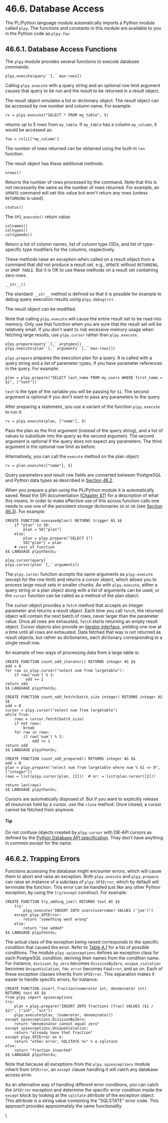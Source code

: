 # 46.6. Database Access

The PL/Python language module automatically imports a Python module called `plpy`. The functions and constants in this module are available to you in the Python code as `plpy.`_`foo`_.

## 46.6.1. Database Access Functions

The `plpy` module provides several functions to execute database commands:

`plpy.execute(`_`query`_` ``[,`` `_`max-rows`_`])`

Calling `plpy.execute` with a query string and an optional row limit argument causes that query to be run and the result to be returned in a result object.

The result object emulates a list or dictionary object. The result object can be accessed by row number and column name. For example:

```
rv = plpy.execute("SELECT * FROM my_table", 5)
```

returns up to 5 rows from `my_table`. If `my_table` has a column `my_column`, it would be accessed as:

```
foo = rv[i]["my_column"]
```

The number of rows returned can be obtained using the built-in `len` function.

The result object has these additional methods:

`nrows()`

Returns the number of rows processed by the command. Note that this is not necessarily the same as the number of rows returned. For example, an `UPDATE` command will set this value but won't return any rows (unless `RETURNING` is used).

`status()`

The `SPI_execute()` return value.

`colnames()`\
`coltypes()`\
`coltypmods()`

Return a list of column names, list of column type OIDs, and list of type-specific type modifiers for the columns, respectively.

These methods raise an exception when called on a result object from a command that did not produce a result set, e.g., `UPDATE` without `RETURNING`, or `DROP TABLE`. But it is OK to use these methods on a result set containing zero rows.

`__str__()`

The standard `__str__` method is defined so that it is possible for example to debug query execution results using `plpy.debug(rv)`.

The result object can be modified.

Note that calling `plpy.execute` will cause the entire result set to be read into memory. Only use that function when you are sure that the result set will be relatively small. If you don't want to risk excessive memory usage when fetching large results, use `plpy.cursor` rather than `plpy.execute`.

`plpy.prepare(`_`query`_` ``[,`` `_`argtypes`_`])`\
`plpy.execute(`_`plan`_` ``[,`` `_`arguments`_` ``[,`` `_`max-rows`_`]])`

`plpy.prepare` prepares the execution plan for a query. It is called with a query string and a list of parameter types, if you have parameter references in the query. For example:

```
plan = plpy.prepare("SELECT last_name FROM my_users WHERE first_name = $1", ["text"])
```

`text` is the type of the variable you will be passing for `$1`. The second argument is optional if you don't want to pass any parameters to the query.

After preparing a statement, you use a variant of the function `plpy.execute` to run it:

```
rv = plpy.execute(plan, ["name"], 5)
```

Pass the plan as the first argument (instead of the query string), and a list of values to substitute into the query as the second argument. The second argument is optional if the query does not expect any parameters. The third argument is the optional row limit as before.

Alternatively, you can call the `execute` method on the plan object:

```
rv = plan.execute(["name"], 5)
```

Query parameters and result row fields are converted between PostgreSQL and Python data types as described in [Section 46.2](https://www.postgresql.org/docs/15/plpython-data.html).

When you prepare a plan using the PL/Python module it is automatically saved. Read the SPI documentation ([Chapter 47](https://www.postgresql.org/docs/15/spi.html)) for a description of what this means. In order to make effective use of this across function calls one needs to use one of the persistent storage dictionaries `SD` or `GD` (see [Section 46.3](https://www.postgresql.org/docs/15/plpython-sharing.html)). For example:

```
CREATE FUNCTION usesavedplan() RETURNS trigger AS $$
    if "plan" in SD:
        plan = SD["plan"]
    else:
        plan = plpy.prepare("SELECT 1")
        SD["plan"] = plan
    # rest of function
$$ LANGUAGE plpython3u;
```

`plpy.cursor(`_`query`_`)`\
`plpy.cursor(`_`plan`_` ``[,`` `_`arguments`_`])`

The `plpy.cursor` function accepts the same arguments as `plpy.execute` (except for the row limit) and returns a cursor object, which allows you to process large result sets in smaller chunks. As with `plpy.execute`, either a query string or a plan object along with a list of arguments can be used, or the `cursor` function can be called as a method of the plan object.

The cursor object provides a `fetch` method that accepts an integer parameter and returns a result object. Each time you call `fetch`, the returned object will contain the next batch of rows, never larger than the parameter value. Once all rows are exhausted, `fetch` starts returning an empty result object. Cursor objects also provide an [iterator interface](https://docs.python.org/library/stdtypes.html#iterator-types), yielding one row at a time until all rows are exhausted. Data fetched that way is not returned as result objects, but rather as dictionaries, each dictionary corresponding to a single result row.

An example of two ways of processing data from a large table is:

```
CREATE FUNCTION count_odd_iterator() RETURNS integer AS $$
odd = 0
for row in plpy.cursor("select num from largetable"):
    if row['num'] % 2:
         odd += 1
return odd
$$ LANGUAGE plpython3u;

CREATE FUNCTION count_odd_fetch(batch_size integer) RETURNS integer AS $$
odd = 0
cursor = plpy.cursor("select num from largetable")
while True:
    rows = cursor.fetch(batch_size)
    if not rows:
        break
    for row in rows:
        if row['num'] % 2:
            odd += 1
return odd
$$ LANGUAGE plpython3u;

CREATE FUNCTION count_odd_prepared() RETURNS integer AS $$
odd = 0
plan = plpy.prepare("select num from largetable where num % $1 <> 0", ["integer"])
rows = list(plpy.cursor(plan, [2]))  # or: = list(plan.cursor([2]))

return len(rows)
$$ LANGUAGE plpython3u;
```

Cursors are automatically disposed of. But if you want to explicitly release all resources held by a cursor, use the `close` method. Once closed, a cursor cannot be fetched from anymore.

#### Tip

Do not confuse objects created by `plpy.cursor` with DB-API cursors as defined by the [Python Database API specification](https://www.python.org/dev/peps/pep-0249/). They don't have anything in common except for the name.

## 46.6.2. Trapping Errors

Functions accessing the database might encounter errors, which will cause them to abort and raise an exception. Both `plpy.execute` and `plpy.prepare` can raise an instance of a subclass of `plpy.SPIError`, which by default will terminate the function. This error can be handled just like any other Python exception, by using the `try/except` construct. For example:

```
CREATE FUNCTION try_adding_joe() RETURNS text AS $$
    try:
        plpy.execute("INSERT INTO users(username) VALUES ('joe')")
    except plpy.SPIError:
        return "something went wrong"
    else:
        return "Joe added"
$$ LANGUAGE plpython3u;
```

The actual class of the exception being raised corresponds to the specific condition that caused the error. Refer to [Table A.1](https://www.postgresql.org/docs/15/errcodes-appendix.html#ERRCODES-TABLE) for a list of possible conditions. The module `plpy.spiexceptions` defines an exception class for each PostgreSQL condition, deriving their names from the condition name. For instance, `division_by_zero` becomes `DivisionByZero`, `unique_violation` becomes `UniqueViolation`, `fdw_error` becomes `FdwError`, and so on. Each of these exception classes inherits from `SPIError`. This separation makes it easier to handle specific errors, for instance:

```
CREATE FUNCTION insert_fraction(numerator int, denominator int) RETURNS text AS $$
from plpy import spiexceptions
try:
    plan = plpy.prepare("INSERT INTO fractions (frac) VALUES ($1 / $2)", ["int", "int"])
    plpy.execute(plan, [numerator, denominator])
except spiexceptions.DivisionByZero:
    return "denominator cannot equal zero"
except spiexceptions.UniqueViolation:
    return "already have that fraction"
except plpy.SPIError as e:
    return "other error, SQLSTATE %s" % e.sqlstate
else:
    return "fraction inserted"
$$ LANGUAGE plpython3u;
```

Note that because all exceptions from the `plpy.spiexceptions` module inherit from `SPIError`, an `except` clause handling it will catch any database access error.

As an alternative way of handling different error conditions, you can catch the `SPIError` exception and determine the specific error condition inside the `except` block by looking at the `sqlstate` attribute of the exception object. This attribute is a string value containing the “SQLSTATE” error code. This approach provides approximately the same functionality

\
